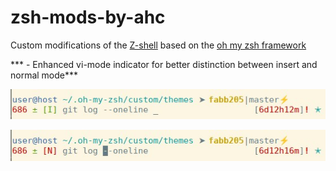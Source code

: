 # zsh-mods-by-ahc

Custom modifications of the [Z-shell](https://en.wikipedia.org/wiki/Z_shell) based on the [oh my zsh framework](https://ohmyz.sh/)

*** - Enhanced vi-mode indicator for better distinction between insert and normal mode***

![Image of insert mode prompt](./docs/vi-mode/andihafner.com-theme-vim-insert-mode-wo-user-name.jpg)

![Image of normal mode prompt](./docs/vi-mode/andihafner.com-theme-vim-normal-mode-wo-user-name.jpg)


